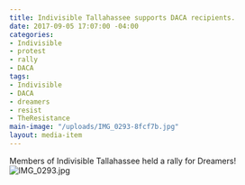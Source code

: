 ```yaml
---
title: Indivisible Tallahassee supports DACA recipients.
date: 2017-09-05 17:07:00 -04:00
categories:
- Indivisible
- protest
- rally
- DACA
tags:
- Indivisible
- DACA
- dreamers
- resist
- TheResistance
main-image: "/uploads/IMG_0293-8fcf7b.jpg"
layout: media-item
---
```


Members of Indivisible Tallahassee held a rally for Dreamers!![IMG_0293.jpg](/uploads/IMG_0293.jpg)

